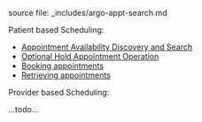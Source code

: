 source file:  _includes/argo-appt-search.md

Patient based Scheduling:

- [Appointment Availability Discovery and Search](patient-scheduling.html#appointment-availability-discovery-and-search)
- [Optional Hold Appointment Operation](patient-scheduling.html#optional-hold-appointment-operation)
- [Booking appointments](patient-scheduling.html#book-appointment)
- [Retrieving appointments](patient-scheduling.html#retrieving-appointments)

Provider based Scheduling:

...todo...
